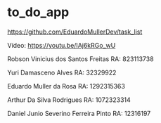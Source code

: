 # to_do_app

https://github.com/EduardoMullerDev/task_list

Vídeo: https://youtu.be/IAj6kRGo_wU

Robson Vinicius dos Santos Freitas 
RA: 823113738

Yuri Damasceno Alves
RA: 32329922

Eduardo Muller da Rosa 
RA: 1292315363

Arthur Da Silva Rodrigues 
RA: 1072323314

Daniel Junio Severino Ferreira Pinto 
RA: 12316197
